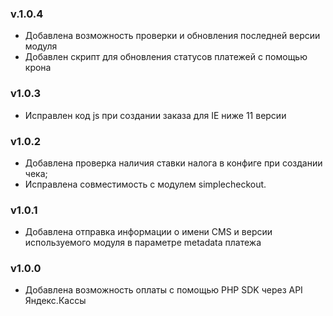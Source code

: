 ### v.1.0.4
* Добавлена возможность проверки и обновления последней версии модуля
* Добавлен скрипт для обновления статусов платежей с помощью крона

### v1.0.3
* Исправлен код js при создании заказа для IE ниже 11 версии

### v1.0.2
* Добавлена проверка наличия ставки налога в конфиге при создании чека;
* Исправлена совместимость с модулем simplecheckout.

### v1.0.1
* Добавлена отправка информации о имени CMS и версии используемого модуля в параметре metadata платежа

### v1.0.0
* Добавлена возможность оплаты с помощью PHP SDK через API Яндекс.Кассы
